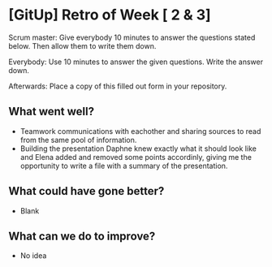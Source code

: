 # [GitUp] Retro of Week [ 2 & 3]
Scrum master: Give everybody 10 minutes to answer the questions stated below. Then allow them to write them down.

Everybody: Use 10 minutes to answer the given questions. Write the answer down.

Afterwards: Place a copy of this filled out form in your repository.

## What went well?
 - Teamwork communications with eachother and sharing sources to read from the same pool of information.
 - Building the presentation Daphne knew exactly what it should look like and Elena added and removed some points accordinly, giving me the opportunity to write a file with a summary of the presentation.

## What could have gone better?
 - Blank

## What can we do to improve?
 - No idea
